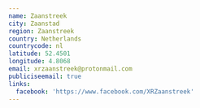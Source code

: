 ```yaml
---
name: Zaanstreek
city: Zaanstad
region: Zaanstreek
country: Netherlands
countrycode: nl
latitude: 52.4501
longitude: 4.8068
email: xrzaanstreek@protonmail.com
publiciseemail: true
links:
  facebook: 'https://www.facebook.com/XRZaanstreek'
---
```


